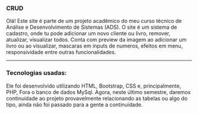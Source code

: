 ### CRUD
Olá! Este site é parte de um projeto acadêmico do meu curso técnico de Análise e Desenvolvimento de Sistemas (ADS). O site é um sistema de cadastro, onde tu pode adicionar um novo cliente ou livro, remover, atualizar, visualizar todos. Conta com preview da imagem ao adicionar um livro ou ao visualizar, mascaras em inputs de numeros, efeitos em menu, responsividade entre outras funcionalidades.

---

### Tecnologias usadas:
Ele foi desenvolvido utilizando HTML, Bootstrap, CSS e, principalmente, PHP, Fora o banco de dados MySql. Agora, neste último semestre, daremos continuidade ao projeto provavelmente relacionando as tabelas ou algo do tipo, ainda não foi passado para a gente a continuidade.
